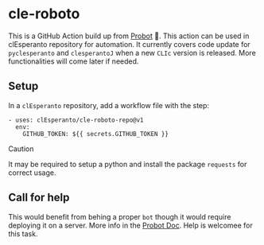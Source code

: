# cle-roboto 

This is a GitHub Action build up from [Probot](https://github.com/probot/probot) :robot:.
This action can be used in clEsperanto repository for automation. 
It currently covers code update for `pyclesperanto` and `clesperantoJ` when a new `CLIc` version is released.
More functionalities will come later if needed.


## Setup

In a `clEsperanto` repository, add a workflow file with the step:
```
- uses: clEsperanto/cle-roboto-repo@v1
  env:
    GITHUB_TOKEN: ${{ secrets.GITHUB_TOKEN }}
```

> [!CAUTION]
> It may be required to setup a python and install the package `requests` for correct usage.


## Call for help

This would benefit from behing a proper `bot` though it would require deploying it on a server. More info in the [Probot Doc](https://probot.github.io/docs/deployment/). Help is welcomee for this task.
